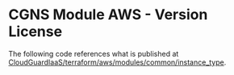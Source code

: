 # CGNS Module AWS - Version License

The following code references what is published at [CloudGuardIaaS/terraform/aws/modules/common/instance_type](https://github.com/CheckPointSW/CloudGuardIaaS/tree/master/terraform/aws/modules/common/instance_type).
